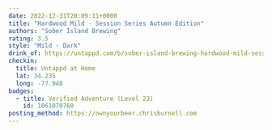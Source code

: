 ```yaml
---
date: 2022-12-31T20:09:11+0000
title: "Hardwood Mild - Session Series Autumn Edition"
authors: "Sober Island Brewing"
rating: 3.5
style: "Mild - Dark"
drink_of: https://untappd.com/b/sober-island-brewing-hardwood-mild-session-series-autumn-edition/5161027
checkin:
  title: Untappd at Home
  lat: 34.235
  long: -77.948
badges:
  - title: Verified Adventure (Level 23)
    id: 1061070760
posting_method: https://ownyourbeer.chrisburnell.com
---
```

